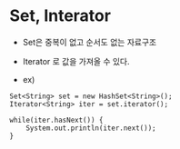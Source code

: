 # Set, Interator

- Set은 중복이 없고 순서도 없는 자료구조
- Iterator 로 값을 가져올 수 있다.

- ex)
```
Set<String> set = new HashSet<String>();
Iterator<String> iter = set.iterator();

while(iter.hasNext()) {
    System.out.println(iter.next());     
}
```